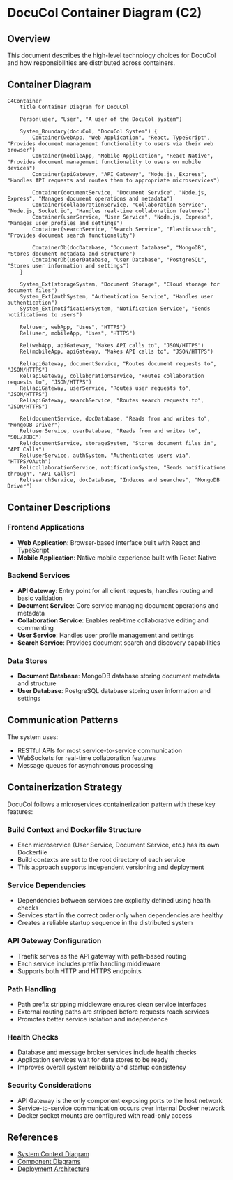 # DocuCol Container Diagram (C2)

## Overview
This document describes the high-level technology choices for DocuCol and how responsibilities are distributed across containers.

## Container Diagram

```mermaid
C4Container
    title Container Diagram for DocuCol

    Person(user, "User", "A user of the DocuCol system")
    
    System_Boundary(docuCol, "DocuCol System") {
        Container(webApp, "Web Application", "React, TypeScript", "Provides document management functionality to users via their web browser")
        Container(mobileApp, "Mobile Application", "React Native", "Provides document management functionality to users on mobile devices")
        Container(apiGateway, "API Gateway", "Node.js, Express", "Handles API requests and routes them to appropriate microservices")
        
        Container(documentService, "Document Service", "Node.js, Express", "Manages document operations and metadata")
        Container(collaborationService, "Collaboration Service", "Node.js, Socket.io", "Handles real-time collaboration features")
        Container(userService, "User Service", "Node.js, Express", "Manages user profiles and settings")
        Container(searchService, "Search Service", "Elasticsearch", "Provides document search functionality")
        
        ContainerDb(docDatabase, "Document Database", "MongoDB", "Stores document metadata and structure")
        ContainerDb(userDatabase, "User Database", "PostgreSQL", "Stores user information and settings")
    }
    
    System_Ext(storageSystem, "Document Storage", "Cloud storage for document files")
    System_Ext(authSystem, "Authentication Service", "Handles user authentication")
    System_Ext(notificationSystem, "Notification Service", "Sends notifications to users")
    
    Rel(user, webApp, "Uses", "HTTPS")
    Rel(user, mobileApp, "Uses", "HTTPS")
    
    Rel(webApp, apiGateway, "Makes API calls to", "JSON/HTTPS")
    Rel(mobileApp, apiGateway, "Makes API calls to", "JSON/HTTPS")
    
    Rel(apiGateway, documentService, "Routes document requests to", "JSON/HTTPS")
    Rel(apiGateway, collaborationService, "Routes collaboration requests to", "JSON/HTTPS")
    Rel(apiGateway, userService, "Routes user requests to", "JSON/HTTPS")
    Rel(apiGateway, searchService, "Routes search requests to", "JSON/HTTPS")
    
    Rel(documentService, docDatabase, "Reads from and writes to", "MongoDB Driver")
    Rel(userService, userDatabase, "Reads from and writes to", "SQL/JDBC")
    Rel(documentService, storageSystem, "Stores document files in", "API Calls")
    Rel(userService, authSystem, "Authenticates users via", "HTTPS/OAuth")
    Rel(collaborationService, notificationSystem, "Sends notifications through", "API Calls")
    Rel(searchService, docDatabase, "Indexes and searches", "MongoDB Driver")
```

## Container Descriptions

### Frontend Applications
- **Web Application**: Browser-based interface built with React and TypeScript
- **Mobile Application**: Native mobile experience built with React Native

### Backend Services
- **API Gateway**: Entry point for all client requests, handles routing and basic validation
- **Document Service**: Core service managing document operations and metadata
- **Collaboration Service**: Enables real-time collaborative editing and commenting
- **User Service**: Handles user profile management and settings
- **Search Service**: Provides document search and discovery capabilities

### Data Stores
- **Document Database**: MongoDB database storing document metadata and structure
- **User Database**: PostgreSQL database storing user information and settings

## Communication Patterns

The system uses:
- RESTful APIs for most service-to-service communication
- WebSockets for real-time collaboration features
- Message queues for asynchronous processing

## Containerization Strategy

DocuCol follows a microservices containerization pattern with these key features:

### Build Context and Dockerfile Structure
- Each microservice (User Service, Document Service, etc.) has its own Dockerfile
- Build contexts are set to the root directory of each service
- This approach supports independent versioning and deployment

### Service Dependencies
- Dependencies between services are explicitly defined using health checks
- Services start in the correct order only when dependencies are healthy
- Creates a reliable startup sequence in the distributed system

### API Gateway Configuration
- Traefik serves as the API gateway with path-based routing
- Each service includes prefix handling middleware
- Supports both HTTP and HTTPS endpoints

### Path Handling
- Path prefix stripping middleware ensures clean service interfaces
- External routing paths are stripped before requests reach services
- Promotes better service isolation and independence

### Health Checks
- Database and message broker services include health checks
- Application services wait for data stores to be ready
- Improves overall system reliability and startup consistency

### Security Considerations
- API Gateway is the only component exposing ports to the host network
- Service-to-service communication occurs over internal Docker network
- Docker socket mounts are configured with read-only access

## References

- [System Context Diagram](./C1-SystemContext.md)
- [Component Diagrams](./C3-Components.md)
- [Deployment Architecture](./DeploymentDiagram.md)

